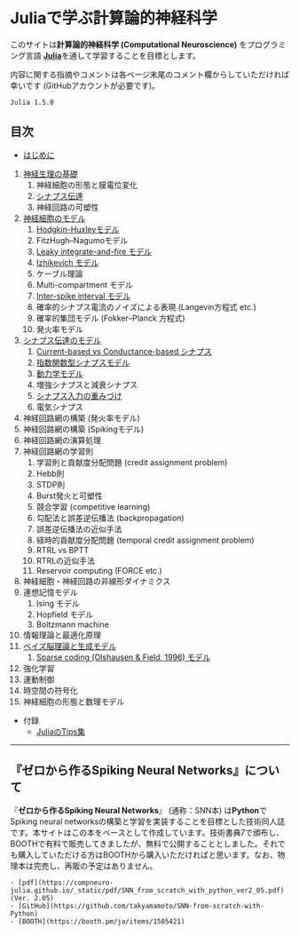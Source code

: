 # Juliaで学ぶ計算論的神経科学

このサイトは**計算論的神経科学 (Computational Neuroscience)** をプログラミング言語 [**Julia**](https://julialang.org/)を通して学習することを目標とします。

内容に関する指摘やコメントは各ページ末尾のコメント欄からしていただければ幸いです (GitHubアカウントが必要です)。

```{admonition} 記事で使用しているJuliaのバージョン
Julia 1.5.0
```

## 目次
- [はじめに](https://compneuro-julia.github.io/intro.html)

1. [神経生理の基礎](https://compneuro-julia.github.io/1_intro.html)
	1. 神経細胞の形態と膜電位変化
	2. [シナプス伝達](https://compneuro-julia.github.io/1-2_synapse.html)
	3. 神経回路の可塑性
1. [神経細胞のモデル](https://compneuro-julia.github.io/2_intro.html)
	1. [Hodgkin-Huxleyモデル](https://compneuro-julia.github.io/2-1_hodgkinhuxley.html)
	1. FitzHugh–Nagumoモデル
	1. [Leaky integrate-and-fire モデル](https://compneuro-julia.github.io/2-2_lif.html)
	1. [Izhikevich モデル](https://compneuro-julia.github.io/2-3_iz.html)
	1. ケーブル理論
	1. Multi-compartment モデル
	1. [Inter-spike interval モデル](https://compneuro-julia.github.io/2-5_isi.html)
	1. 確率的シナプス電流のノイズによる表現 (Langevin方程式 etc.)
	1. 確率的集団モデル (Fokker–Planck 方程式)
	1. 発火率モデル
1. [シナプス伝達のモデル](https://compneuro-julia.github.io/3_intro.html)
	1. [Current-based vs Conductance-based シナプス](https://compneuro-julia.github.io/3-1_current-conductance-synapse.html)
	2. [指数関数型シナプスモデル](https://compneuro-julia.github.io/3-2_expo-synapse.html)
	3. [動力学モデル](https://compneuro-julia.github.io/3-3_kinetic-synapse.html)
	4. 増強シナプスと減衰シナプス
	5. [シナプス入力の重みづけ](https://compneuro-julia.github.io/3-6_synaptic-weighted.html)
	6. 電気シナプス
4. 神経回路網の構築 (発火率モデル)
5. 神経回路網の構築 (Spikingモデル)
6. 神経回路網の演算処理
7. 神経回路網の学習則
	1. 学習則と貢献度分配問題 (credit assignment problem)
	2. Hebb則
	3. STDP則
	4. Burst発火と可塑性
	5. 競合学習 (competitive learning)
	6. 勾配法と誤差逆伝播法 (backpropagation)
	7. 誤差逆伝播法の近似手法
	8. 経時的貢献度分配問題 (temporal credit assignment problem)
	9. RTRL vs BPTT
	10. RTRLの近似手法
	11. Reservoir computing (FORCE etc.)
8. 神経細胞・神経回路の非線形ダイナミクス
9. 連想記憶モデル
	1. Ising モデル
	2. Hopfield モデル
	3. Boltzmann machine
10. 情報理論と最適化原理
11. [ベイズ脳理論と生成モデル](https://compneuro-julia.github.io/11_intro.html)
	1. [Sparse coding (Olshausen & Field, 1996) モデル](https://compneuro-julia.github.io/11-1_sparse-coding.html)
12. 強化学習
13. 運動制御
14. 時空間の符号化
15. 神経細胞の形態と数理モデル

- 付録
	- [JuliaのTips集](https://compneuro-julia.github.io/tips.html)


***

## 『ゼロから作るSpiking Neural Networks』について
『**ゼロから作るSpiking Neural Networks**』 (通称：SNN本) は**Python**でSpiking neural networksの構築と学習を実装することを目標とした技術同人誌です。本サイトはこの本をベースとして作成しています。技術書典7で頒布し、BOOTHで有料で販売してきましたが、無料で公開することとしました。それでも購入していただける方はBOOTHから購入いただければと思います。なお、物理本は完売し、再販の予定はありません。

```{admonition} 『ゼロから作るSpiking Neural Networks』Links
- [pdf](https://compneuro-julia.github.io/_static/pdf/SNN_from_scratch_with_python_ver2_05.pdf) (Ver. 2.05)
- [GitHub](https://github.com/takyamamoto/SNN-from-scratch-with-Python)
- [BOOTH](https://booth.pm/ja/items/1585421)
```




